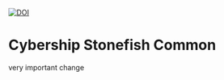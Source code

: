 [![DOI](https://zenodo.org/badge/1048348872.svg)](https://doi.org/10.5281/zenodo.17274089)

# Cybership Stonefish Common

very important change